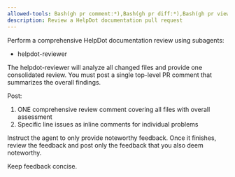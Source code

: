 ```yaml
---
allowed-tools: Bash(gh pr comment:*),Bash(gh pr diff:*),Bash(gh pr view:*)
description: Review a HelpDot documentation pull request
---
```


Perform a comprehensive HelpDot documentation review using subagents:

- helpdot-reviewer

The helpdot-reviewer will analyze all changed files and provide one consolidated review. You must post a single top-level PR comment that summarizes the overall findings.

Post:
1. ONE comprehensive review comment covering all files with overall assessment
2. Specific line issues as inline comments for individual problems

Instruct the agent to only provide noteworthy feedback. Once it finishes, review the feedback and post only the feedback that you also deem noteworthy.

<important>
Keep feedback concise.
</important>
